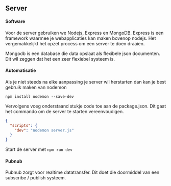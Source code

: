 ## Server  
#### Software 
Voor de server gebruiken we Nodejs, Express en MongoDB. 
Express is een framework waarmee je webapplicaties kan maken bovenop nodejs. Het vergemakkelijkt het     opzet process om een server te doen draaien. 

Mongodb is een database die data opslaat als flexibele json documenten. Dit wil zeggen dat het een zeer
flexiebel systeem is. 


#### Automatisatie
Als je niet steeds na elke aanpassing je server wil herstarten dan kan je best gebruik maken van nodemon
```
npm install nodemon --save-dev
```
Vervolgens voeg onderstaand stukje code toe aan de package.json. Dit gaat het commando om de server te starten vereenvoudigen. 
```json
{
  "scripts": {
    "dev": "nodemon server.js"
  }
}
```
Start de server met ```npm run dev```

#### Pubnub
Pubnub zorgt voor realtime datatransfer. Dit doet die doormiddel van een subscribe / publish systeem. 